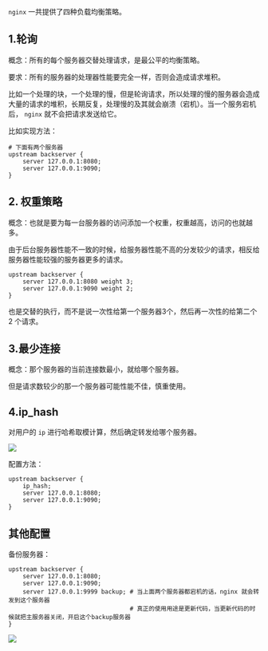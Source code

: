`nginx` 一共提供了四种负载均衡策略。

## 1.轮询

概念：所有的每个服务器交替处理请求，是最公平的均衡策略。

要求：所有的服务器的处理器性能要完全一样，否则会造成请求堆积。

比如一个处理的块，一个处理的慢，但是轮询请求，所以处理的慢的服务器会造成大量的请求的堆积，长期反复，处理慢的及其就会崩溃（宕机）。当一个服务宕机后， `nginx` 就不会把请求发送给它。

比如实现方法：

```shell
# 下面有两个服务器
upstream backserver {
	server 127.0.0.1:8080;
	server 127.0.0.1:9090;
}
```

## 2. 权重策略

概念：也就是要为每一台服务器的访问添加一个权重，权重越高，访问的也就越多。

由于后台服务器性能不一致的时候，给服务器性能不高的分发较少的请求，相反给服务器性能较强的服务器更多的请求。

```shell
upstream backserver {
	server 127.0.0.1:8080 weight 3;
	server 127.0.0.1:9090 weight 2;
}
```

也是交替的执行，而不是说一次性给第一个服务器3个，然后再一次性的给第二个 2 个请求。

## 3.最少连接

概念：那个服务器的当前连接数最小，就给哪个服务器。

但是请求数较少的那一个服务器可能性能不佳，慎重使用。

## 4.ip_hash

对用户的 `ip` 进行哈希取模计算，然后确定转发给哪个服务器。

![](https://gitee.com/codercxf/Blog_image_hexo/raw/master/SoftWare/20201120174445.png)

配置方法：

```shell
upstream backserver {
	ip_hash;
	server 127.0.0.1:8080;
	server 127.0.0.1:9090;
}
```

## 其他配置

备份服务器：

```shell
upstream backserver {
	server 127.0.0.1:8080;
	server 127.0.0.1:9090;
	server 127.0.0.1:9999 backup; # 当上面两个服务器都宕机的话，nginx 就会转发到这个服务器
	                              # 真正的使用用途是更新代码，当更新代码的时候就把主服务器关闭，开启这个backup服务器
}
```

![](https://gitee.com/codercxf/Blog_image_hexo/raw/master/SoftWare/20201120195417.png)



























